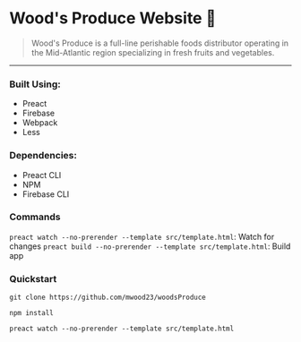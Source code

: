 # Wood's Produce Website 🍉

> Wood's Produce is a full-line perishable foods distributor operating in the Mid-Atlantic region specializing in fresh fruits and vegetables.

---

### Built Using:
- Preact
- Firebase
- Webpack
- Less

### Dependencies:
- Preact CLI
- NPM
- Firebase CLI

### Commands
`preact watch --no-prerender --template src/template.html`: Watch for changes
`preact build --no-prerender --template src/template.html`: Build app

### Quickstart
```
git clone https://github.com/mwood23/woodsProduce

npm install

preact watch --no-prerender --template src/template.html
```
